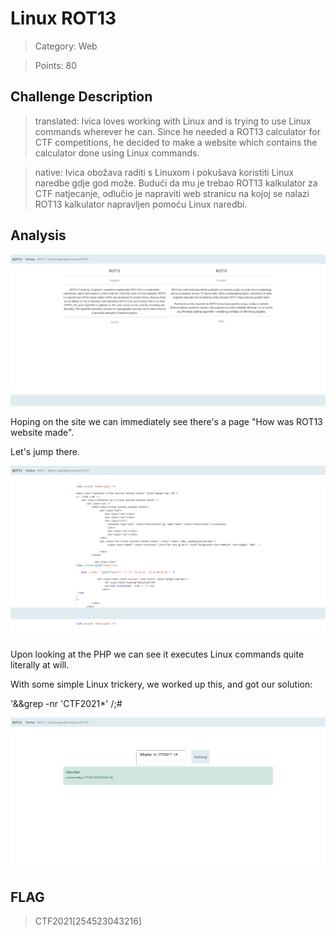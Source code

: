 # Linux ROT13

> Category: Web

> Points: 80

## Challenge Description

> translated: Ivica loves working with Linux and is trying to use Linux commands wherever he can. Since he needed a ROT13 calculator for CTF competitions, he decided to make a website which contains the calculator done using Linux commands.

> native: Ivica obožava raditi s Linuxom i pokušava koristiti Linux naredbe gdje god može. Budući da mu je trebao ROT13 kalkulator za CTF natjecanje, odlučio je napraviti web stranicu na kojoj se nalazi ROT13 kalkulator napravljen pomoću Linux naredbi.

## Analysis

![decrypted](website.png)

Hoping on the site we can immediately see there's a page "How was ROT13 website made".

Let's jump there.

![decrypted](sourcecode.png)

Upon looking at the PHP we can see it executes Linux commands quite literally at will.

With some simple Linux trickery, we worked up this, and got our solution:

'&&grep -nr 'CTF2021*' /;#

![decrypted](solution.png)

## FLAG

> CTF2021[254523043216]